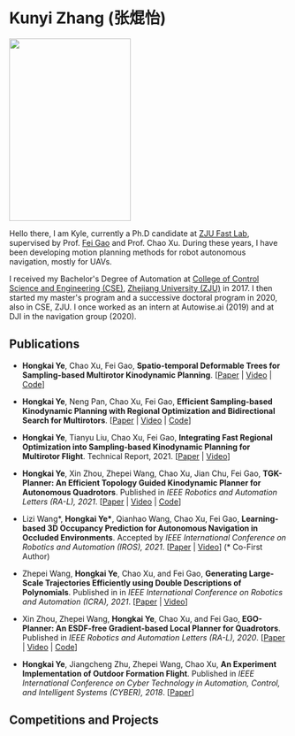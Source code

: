 # Kunyi Zhang (张焜怡)
<img src="zhangkunyi.JPG" width = "220" height = "330"/>

Hello there, I am Kyle, currently a Ph.D candidate at [ZJU Fast Lab](http://www.kivact.com/), supervised by Prof. [Fei Gao](https://ustfei.com/) and Prof. Chao Xu. During these years, I have been developing motion planning methods for robot autonomous navigation, mostly for UAVs. 

I received my Bachelor's Degree of Automation at [College of Control Science and Engineering (CSE)](http://www.cse.zju.edu.cn/), [Zhejiang University (ZJU)](https://www.zju.edu.cn/english/) in 2017. I then started my master's program and a successive doctoral program in 2020, also in CSE, ZJU. I once worked as an intern at Autowise.ai (2019) and at DJI in the navigation group (2020).

## Publications
* __Hongkai Ye__, Chao Xu, Fei Gao, __Spatio-temporal Deformable Trees for Sampling-based Multirotor Kinodynamic Planning__. [[Paper](https://github.com/ZJU-FAST-Lab/std-trees/blob/main/misc/draft.pdf) | [Video](https://www.youtube.com/watch?v=uCOofavIp9w) | [Code](https://github.com/ZJU-FAST-Lab/std-trees)]

* __Hongkai Ye__, Neng Pan, Chao Xu, Fei Gao, __Efficient Sampling-based Kinodynamic Planning with Regional Optimization and Bidirectional Search for Multirotors__. [[Paper](https://github.com/ZJU-FAST-Lab/kino_sampling_with_regional_opti/blob/main/misc/draft.pdf) | [Video](https://www.bilibili.com/video/BV1sq4y1D73J/) | [Code](https://github.com/ZJU-FAST-Lab/kino_sampling_with_regional_opti)]

* __Hongkai Ye__, Tianyu Liu, Chao Xu, Fei Gao, __Integrating Fast Regional Optimization into Sampling-based Kinodynamic Planning for Multirotor Flight__. Technical Report, 2021. 
[[Paper](https://arxiv.org/abs/2103.05519) | [Video](https://www.youtube.com/watch?v=gJ6ttY34iWA)]

* __Hongkai Ye__, Xin Zhou, Zhepei Wang, Chao Xu, Jian Chu, Fei Gao, __TGK-Planner: An Efficient Topology Guided Kinodynamic Planner for Autonomous Quadrotors__. Published in _IEEE Robotics and Automation Letters (RA-L), 2021_. 
[[Paper](https://arxiv.org/abs/2008.03468) | [Video](https://www.youtube.com/watch?v=uCOofavIp9w) | [Code](https://github.com/ZJU-FAST-Lab/std-trees)]


* Lizi Wang*, __Hongkai Ye*__, Qianhao Wang, Chao Xu, Fei Gao, __Learning-based 3D Occupancy Prediction for Autonomous Navigation in Occluded Environments__. Accepted by _IEEE International Conference on Robotics and Automation (IROS), 2021_. 
[[Paper](https://arxiv.org/abs/2011.03981) | [Video](https://www.youtube.com/watch?v=Qb3ni_j0Dic)] (* Co-First Author)


* Zhepei Wang, __Hongkai Ye__, Chao Xu, and Fei Gao, __Generating Large-Scale Trajectories Efficiently using Double Descriptions of Polynomials__. Published in in _IEEE International Conference on Robotics and Automation (ICRA), 2021_. 
[[Paper](https://arxiv.org/abs/2011.02662) | [Video](https://www.youtube.com/watch?v=tA3fIyggH4I)]


* Xin Zhou, Zhepei Wang, __Hongkai Ye__, Chao Xu, and Fei Gao, __EGO-Planner: An ESDF-free Gradient-based Local Planner for Quadrotors__. Published in _IEEE Robotics and Automation Letters (RA-L), 2020_. 
[[Paper](https://arxiv.org/abs/2008.08835) | [Video](https://www.youtube.com/watch?v=UKoaGW7t7Dk&feature=youtu.be) | [Code](https://github.com/ZJU-FAST-Lab/ego-planner)]


* __Hongkai Ye__, Jiangcheng Zhu, Zhepei Wang, Chao Xu, __An Experiment Implementation of Outdoor Formation Flight__. Published in _IEEE International Conference on Cyber Technology in Automation, Control, and Intelligent Systems (CYBER), 2018_.
[[Paper](https://ieeexplore.ieee.org/document/8688312)]


## Competitions and Projects
